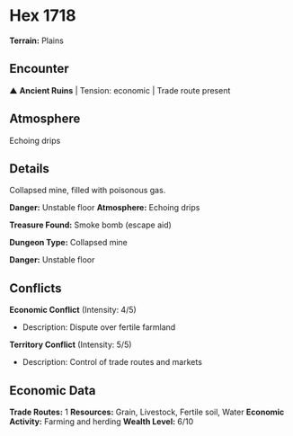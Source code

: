 # Hex 1718

**Terrain:** Plains

## Encounter
▲ **Ancient Ruins** | Tension: economic | Trade route present

## Atmosphere
Echoing drips

## Details
Collapsed mine, filled with poisonous gas.

**Danger:** Unstable floor
**Atmosphere:** Echoing drips

**Treasure Found:** Smoke bomb (escape aid)


**Dungeon Type:** Collapsed mine

**Danger:** Unstable floor

## Conflicts
**Economic Conflict** (Intensity: 4/5)
- Description: Dispute over fertile farmland

**Territory Conflict** (Intensity: 5/5)
- Description: Control of trade routes and markets

## Economic Data
**Trade Routes:** 1
**Resources:** Grain, Livestock, Fertile soil, Water
**Economic Activity:** Farming and herding
**Wealth Level:** 6/10
